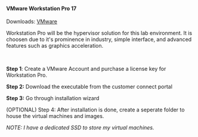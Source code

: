 #### VMware Workstation Pro 17
Downloads: [VMware](https://www.vmware.com/products/workstation-pro.html)

Workstation Pro will be the hypervisor solution for this lab environment. It is choosen due to it's prominence in industry, simple interface, and advanced features such as graphics acceleration.

<br>

**Step 1**: Create a VMware Account and purchase a license key for Workstation Pro.

**Step 2:** Download the executable from the customer connect portal

**Step 3:** Go through installation wizard

(OPTIONAL) Step 4: After installation is done, create a seperate folder to house the virtual machines and images.

_NOTE: I have a dedicated SSD to store my virtual machines._

<br>
